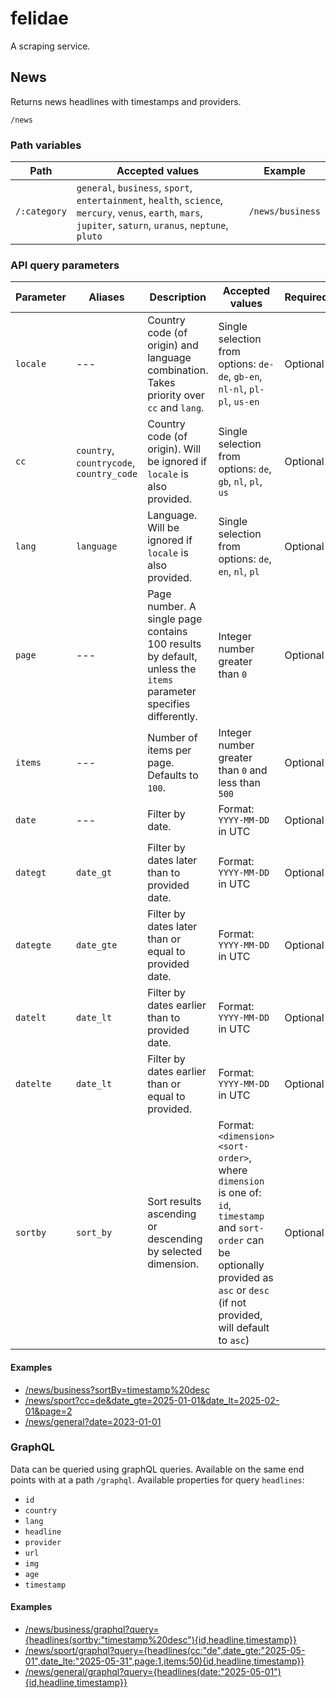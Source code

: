 # felidae

A scraping service.

## News

Returns news headlines with timestamps and providers.

`/news`

### Path variables

| Path | Accepted values | Example |
| --- | --- | --- |
|`/:category` | `general`, `business`, `sport`, `entertainment`, `health`, `science`, `mercury`, `venus`, `earth`, `mars`, `jupiter`, `saturn`, `uranus`, `neptune`, `pluto` | `/news/business` |

### API query parameters

| Parameter | Aliases | Description | Accepted values | Required | Example |
| --- | --- | --- | --- | --- | --- | 
| `locale` | --- | Country code (of origin) and language combination. Takes priority over `cc` and `lang`. | Single selection from options: `de-de`, `gb-en`, `nl-nl`, `pl-pl`, `us-en` | Optional | `&locale=gb-en` |
| `cc` | `country`, `countrycode`, `country_code` | Country code (of origin). Will be ignored if `locale` is also provided. | Single selection from options: `de`, `gb`, `nl`, `pl`, `us` | Optional | `&cc=de` |
| `lang` | `language` | Language. Will be ignored if `locale` is also provided. | Single selection from options:  `de`, `en`, `nl`, `pl` | Optional | `&lang=en` |
| `page` | --- | Page number. A single page contains 100 results by default, unless the `items` parameter specifies differently. | Integer number greater than `0` | Optional | `&page=3` |
| `items` | --- | Number of items per page. Defaults to `100`. | Integer number greater than `0` and less than `500` | Optional | `&items=10` |
| `date` | --- | Filter by date. | Format: `YYYY-MM-DD` in UTC | Optional | `&date=1999-01-01` |
| `dategt` | `date_gt` | Filter by dates later than to provided date. | Format: `YYYY-MM-DD` in UTC | Optional | `&date_gt=1999-01-01` |
| `dategte` | `date_gte` | Filter by dates later than or equal to provided date. | Format: `YYYY-MM-DD` in UTC | Optional | `&date_gte=1999-01-01` |
| `datelt` | `date_lt` | Filter by dates earlier than to provided date. | Format: `YYYY-MM-DD` in UTC | Optional | `&date_lt=1999-01-01` |
| `datelte` | `date_lt` | Filter by dates earlier than or equal to provided. | Format: `YYYY-MM-DD` in UTC | Optional | `&date_lte=1999-01-01` |
| `sortby` | `sort_by` | Sort results ascending or descending by selected dimension. | Format: `<dimension> <sort-order>`, where `dimension` is one of: `id`, `timestamp` and `sort-order` can be optionally provided as `asc` or `desc` (if not provided, will default to `asc`) | Optional | `&sort-by=timestamp` (defaults to `asc`), `&sort-by=timestamp desc` |

#### Examples

- [/news/business?sortBy=timestamp%20desc](https://felidae.spookydoodle.com/news/business?sortBy=timestamp%20desc)
- [/news/sport?cc=de&date_gte=2025-01-01&date_lt=2025-02-01&page=2](https://felidae.spookydoodle.com/news/sport?cc=de&date_gte=2021-01-01&date_lt=2021-02-01&page=2&items=50)
- [/news/general?date=2023-01-01](https://felidae.spookydoodle.com/news/general?date=2023-01-01)

### GraphQL

Data can be queried using graphQL queries. Available on the same end points with at a path `/graphql`.
Available properties for query `headlines`:
- `id`
- `country`
- `lang`
- `headline`
- `provider`
- `url`
- `img`
- `age`
- `timestamp`

#### Examples
- [/news/business/graphql?query={headlines(sortby:"timestamp%20desc"){id,headline,timestamp}}](https://felidae.spookydoodle.com/news/business/graphql?query={headlines(sortby:"timestamp%20desc"){id,headline,timestamp}})
- [/news/sport/graphql?query={headlines(cc:"de",date_gte:"2025-05-01",date_lte:"2025-05-31",page:1,items:50){id,headline,timestamp}}](https://felidae.spookydoodle.com/news/sport/graphql?query={headlines(cc:"de",date_gte:"2025-05-01",date_lte:"2025-05-31",page:1,items:50){id,headline,timestamp}})
- [/news/general/graphql?query={headlines(date:"2025-05-01"){id,headline,timestamp}}](https://felidae.spookydoodle.com/news/general/graphql?query={headlines(date:"2025-05-01"){id,headline,timestamp}})